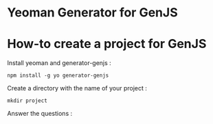 # Yeoman Generator for GenJS

# How-to create a project for GenJS

Install yeoman and generator-genjs :
```
npm install -g yo generator-genjs
```

Create a directory with the name of your project :
```
mkdir project
```

Answer the questions :
